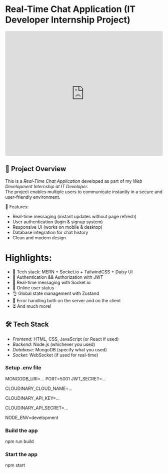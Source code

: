 # Real-Time Chat Application (IT Developer Internship Project)

[<iframe src="https://www.linkedin.com/embed/feed/update/urn:li:ugcPost:7372675243288449026?compact=1" height="399" width="504" frameborder="0" allowfullscreen="" title="Embedded post"></iframe>](https://www.linkedin.com/posts/inakash_itdeveloper-internship-webdevelopment-activity-7372675401019564032-BWlt?utm_source=share&utm_medium=member_desktop&rcm=ACoAAFmVAgwBbyt2mzUQ5aRQ4X8-EYgj1ogieb8)

## 📌 Project Overview
This is a *Real-Time Chat Application* developed as part of my *Web Development Internship at IT Developer*.  
The project enables multiple users to communicate instantly in a secure and user-friendly environment.


🚀 Features:
- Real-time messaging (instant updates without page refresh)
- User authentication (login & signup system)
- Responsive UI (works on mobile & desktop)
- Database integration for chat history
- Clean and modern design

  
# Highlights:
- 🌟 Tech stack: MERN + Socket.io + TailwindCSS + Daisy UI
- 🎃 Authentication && Authorization with JWT
- 👾 Real-time messaging with Socket.io
- 🚀 Online user status
- 👌 Global state management with Zustand
- 🐞 Error handling both on the server and on the client
- ⏳ And much more!

## 🛠 Tech Stack
- *Frontend:* HTML, CSS, JavaScript (or React if used)
- *Backend:* Node.js (whichever you used)
- *Database:* MongoDB (specify what you used)
- *Socket:* WebSocket (if used for real-time)



### Setup .env file


MONGODB_URI=...
PORT=5001
JWT_SECRET=...

CLOUDINARY_CLOUD_NAME=...

CLOUDINARY_API_KEY=...

CLOUDINARY_API_SECRET=...

NODE_ENV=development


### Build the app
npm run build

### Start the app
npm start

